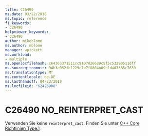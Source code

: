 ```yaml
---
title: C26490
ms.date: 03/22/2018
ms.topic: reference
f1_keywords:
- C26490
helpviewer_keywords:
- C26490
author: mikeblome
ms.author: mblome
manager: wpickett
ms.workload:
- multiple
ms.openlocfilehash: c64363371511cc9107d26689c9f5c53290511dff
ms.sourcegitcommit: 94b3a052fb1229c7e7f8804b09c1d403385c7630
ms.translationtype: MT
ms.contentlocale: de-DE
ms.lasthandoff: 04/23/2019
ms.locfileid: "62426908"
---
```

# <a name="c26490-noreinterpretcast"></a>C26490 NO_REINTERPRET_CAST

Verwenden Sie keine `reinterpret_cast`. Finden Sie unter [C++ Core Richtlinien Type.1](https://github.com/isocpp/CppCoreGuidelines/blob/master/CppCoreGuidelines.md#SS-type).
